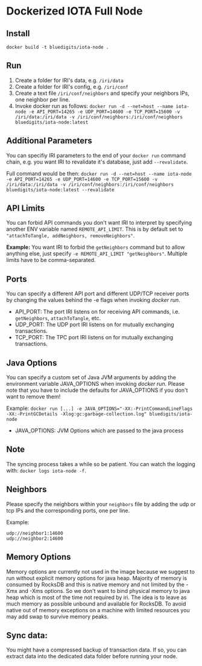 Dockerized IOTA Full Node
=========================

## Install
`docker build -t bluedigits/iota-node .`

## Run
1. Create a folder for IRI's data, e.g. `/iri/data`
2. Create a folder for IRI's config, e.g. `/iri/conf`
3. Create a text file `/iri/conf/neighbors` and specify your neighbors IPs, one neighbor per line.
4. Invoke docker run as follows:
`docker run -d --net=host --name iota-node -e API_PORT=14265 -e UDP_PORT=14600 -e TCP_PORT=15600 -v /iri/data:/iri/data -v /iri/conf/neighbors:/iri/conf/neighbors bluedigits/iota-node:latest`

## Additional Parameters
You can specifiy IRI parameters to the end of your `docker run` command chain, e.g. you want IRI to revalidate it's database, just add `--revalidate`.

Full command would be then: `docker run -d --net=host --name iota-node -e API_PORT=14265 -e UDP_PORT=14600 -e TCP_PORT=15600 -v /iri/data:/iri/data -v /iri/conf/neighbors:/iri/conf/neighbors bluedigits/iota-node:latest --revalidate`

## API Limits
You can forbid API commands you don't want IRI to interpret by specifying another ENV variable named `REMOTE_API_LIMIT`. This is by default set to `"attachToTangle, addNeighbors, removeNeighbors"`.

**Example:** You want IRI to forbid the `getNeighbors` command but to allow anything else, just specify `-e REMOTE_API_LIMIT "getNeighbors"`. Multiple limits have to be comma-separated.

## Ports
You can specify a different API port and different UDP/TCP receiver ports by changing the values behind the -e flags when invoking _docker run_.
* API_PORT: The port IRI listens on for receiving API commands, i.e. `getNeighbors`, `attachToTangle`, etc.
* UDP_PORT: The UDP port IRI listens on for mutually exchanging transactions.
* TCP_PORT: The TPC port IRI listens on for mutually exchanging transactions.

## Java Options
You can specify a custom set of Java JVM arguments by adding the environment variable JAVA_OPTIONS when invoking _docker run_. Please note that you have to include the defaults for JAVA_OPTIONS if you don't want to remove them!

Example:
 `docker run [...] -e JAVA_OPTIONS="-XX:-PrintCommandLineFlags -XX:-PrintGCDetails -Xlog:gc:garbage-collection.log" bluedigits/iota-node`
* JAVA_OPTIONS: JVM Options which are passed to the java process

## Note
The syncing process takes a while so be patient. You can watch the logging with: `docker logs iota-node -f`.

## Neighbors
Please specify the neighbors within your `neighbors` file by adding the udp or tcp IPs and the corresponding ports, one per line.

Example:
```
udp://neighbor1:14600
udp://neighbor2:14600
```
## Memory Options
Memory options are currently not used in the image because we suggest to run without explicit memory options for java heap. Majority of memory is consumed by RocksDB and this is native memory and not limited by the -Xmx and -Xms options. So we don't want to bind physical memory to java heap which is most of the time not required by iri. The idea is to leave as much memory as possible unbound and available for RocksDB.
To avoid native out of memory exceptions on a machine with limited resources you may add swap to survive memory peaks.

## Sync data:
You might have a compressed backup of transaction data. If so, you can extract data into the dedicated data folder before running your node.

